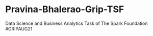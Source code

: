 # Pravina-Bhalerao-Grip-TSF
Data Science and Business Analytics Task of The Spark Foundation #GRIPAUG21
